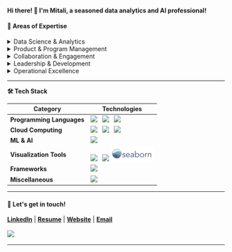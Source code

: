 #### **Hi there! 👋 I'm Mitali**, a seasoned data analytics and AI professional!

#### 💼 Areas of Expertise

<details>
<summary>Data Science & Analytics</summary>
<ul>
   <li>Exploratory Data Analysis (EDA)</li>
   <li>ML Data Modeling and MLOps</li>
   <li>KPI Development & Tracking</li>
</ul>
</details>

<details>
<summary>Product & Program Management</summary>
<ul>
   <li>Product Strategy & Innovation</li>
   <li>Project Planning & Execution</li>
   <li>Go-to-Market (GTM) Strategy</li>
   <li>Release Planning & Communications</li>
</ul>
</details>
     
<details>
<summary>Collaboration & Engagement</summary>
<ul>
   <li>Cross-Functional Collaboration</li>
   <li>Stakeholder Engagement & Relationship Building</li>
</ul>
</details>

<details>
<summary>Leadership & Development</summary>
<ul>
   <li>Team Leadership & Development</li>
   <li>Problem Solving & Critical Thinking</li>
</ul>
</details>

<details>
<summary>Operational Excellence</summary>
<ul>
   <li>Process Optimization</li>
   <li>Continuous Improvement</li>
</ul>
</details>

<hr>

<!-- Tech Stack -->  
<b>🛠️ Tech Stack</b>
    <p>

| **Category** | **Technologies** |
| - | - |
**Programming Languages** | <img src='https://img.shields.io/static/v1?label=&message=Python&color=3C78A9&logo=python&logoColor=white'> &nbsp; <img src='https://img.shields.io/static/v1?label=&message=SQL&color=004F9F&logo=postgresql&logoColor=white'> &nbsp; <img src='https://img.shields.io/static/v1?label=&message=Java&color=f89820&logo=java&logoColor=white'>
**Cloud Computing** | <img src='https://img.shields.io/static/v1?label=&message=AWS&color=FF9900&logo=amazonaws&logoColor=white'> &nbsp; <img src='https://img.shields.io/static/v1?label=&message=GCP&color=4285F4&logo=google-cloud&logoColor=white'> &nbsp; <img src='https://img.shields.io/static/v1?label=&message=Azure&color=0078D4&logo=microsoft-azure&logoColor=white'>
**ML & AI** | <img src='https://img.shields.io/static/v1?label=&message=scikit-learn&color=F7931E&logo=scikitlearn&logoColor=white'>
**Visualization Tools** | <img src='https://img.shields.io/static/v1?label=&message=Plotly&color=404f76&logo=plotly&logoColor=a4a4bb'> &nbsp; <img src='https://img.shields.io/static/v1?label=&message=Seaborn&color=008B8B&logo=plotly&logoColor=white'> <img src='https://github.com/mitbans/mitbans/blob/main/images/Seaborn.png' style="width: 100px; height: auto;">    
**Frameworks** | <img src='https://img.shields.io/static/v1?label=&message=Conda&color=44A833&logo=anaconda&logoColor=white'> 
**Miscellaneous** | <img src='https://img.shields.io/static/v1?label=&message=Git&color=F05032&logo=git&logoColor=white'>
  </p>
<hr>

#### 💬 Let's get in touch!

<b><a href='https://www.linkedin.com/in/mitalibansal/' target='_blank'>LinkedIn</a></b> | 
<b><a href='' target='_blank'>Resume</a></b> | 
<b><a href='https://mitbans.github.io/' target='_blank'>Website</a></b> | 
<b><a href='mailto: mitali.bansal.g@gmail.com' target='_blank'>Email</a></b>
<br><br>
![](https://komarev.com/ghpvc/?username=mitbans&style=flat&color=CB62B2) 
<hr>
<!--
**mitbans/mitbans** is a ✨ _special_ ✨ repository because its `README.md` (this file) appears on your GitHub profile.

Here are some ideas to get you started:

- 🔭 I’m currently working on ...
- 🌱 I’m currently learning ...
- 👯 I’m looking to collaborate on ...
- 🤔 I’m looking for help with ...
- 💬 Ask me about ...
- 📫 How to reach me: ...
- 😄 Pronouns: ...
- ⚡ Fun fact: ...
-->

